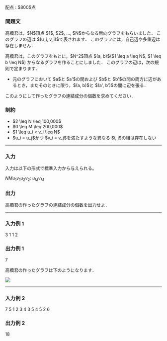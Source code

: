 
<div>

<span>

<span>

<p>
配点 : $800$点
</p>

<div>

<section>

### **問題文**

<p>
高橋君は，$N$頂点 $1$, $2$, ..., $N$からなる無向グラフをもらいました．
このグラフの辺は $(u_i, v_i)$で表されます．
このグラフには，自己辺や多重辺は存在しません．
</p>

<p>
高橋君は，このグラフをもとに，$N^2$頂点 $(a, b)$($1 \leq a \leq N$, $1 \leq b \leq N$) からなるグラフを作ることにしました．
このグラフの辺は，次の規則で定まります．
</p>

<ul>

<li>
元のグラフにおいて $a$と $a'$の間および $b$と $b'$の間の両方に辺があるとき，またそのときに限り，$(a, b)$と $(a', b')$の間に辺を張る．
</li>

</ul>

<p>
このようにして作ったグラフの連結成分の個数を求めてください．
</p>

</section>

</div>

<div>

<section>

### **制約**

<ul>

<li>
$2 \leq N \leq 100,000$
</li>

<li>
$0 \leq M \leq 200,000$
</li>

<li>
$1 \leq u_i < v_i \leq N$
</li>

<li>
$u_i = u_j$かつ $v_i = v_j$を満たすような異なる $i, j$の組は存在しない
</li>

</ul>

</section>

</div>

---

<div>

<div>

<section>

### **入力**

<p>
入力は以下の形式で標準入力から与えられる。
</p>

<div>

$N$$M$$u_1$$v_1$$u_2$$v_2$:
$u_M$$v_M$
</div>

</section>

</div>

<div>

<section>

### **出力**

<p>
高橋君の作ったグラフの連結成分の個数を出力せよ．
</p>

</section>

</div>

</div>

---

<div>

<section>

### **入力例 1**

<div>

3 1
1 2

</div>

</section>

</div>

<div>

<section>

### **出力例 1**

<div>

7

</div>

<p>
高橋君の作ったグラフは下のようになります．
</p>

<p>

<img src="https://atcoder.jp/img/agc011/6d34a4ddeba67b2286c00acda56abbcc.png">

</img>

</p>

</section>

</div>

---

<div>

<section>

### **入力例 2**

<div>

7 5
1 2
3 4
3 5
4 5
2 6

</div>

</section>

</div>

<div>

<section>

### **出力例 2**

<div>

18

</div>

</section>

</div>

</span>

</span>

</div>
